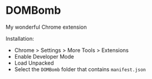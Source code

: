 # DOMBomb

My wonderful Chrome extension


Installation:
* Chrome > Settings > More Tools > Extensions
* Enable Developer Mode
* Load Unpacked
* Select the `DOMBomb` folder that contains `manifest.json`
